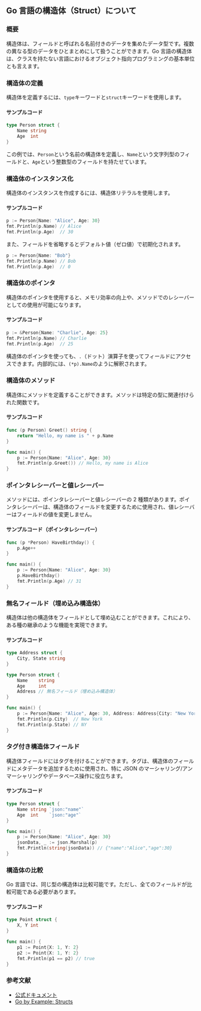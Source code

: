 ## Go 言語の構造体（Struct）について

### 概要

構造体は、フィールドと呼ばれる名前付きのデータを集めたデータ型です。複数の異なる型のデータをひとまとめにして扱うことができます。Go 言語の構造体は、クラスを持たない言語におけるオブジェクト指向プログラミングの基本単位とも言えます。

### 構造体の定義

構造体を定義するには、`type`キーワードと`struct`キーワードを使用します。

#### サンプルコード

```go
type Person struct {
    Name string
    Age  int
}
```

この例では、`Person`という名前の構造体を定義し、`Name`という文字列型のフィールドと、`Age`という整数型のフィールドを持たせています。

### 構造体のインスタンス化

構造体のインスタンスを作成するには、構造体リテラルを使用します。

#### サンプルコード

```go
p := Person{Name: "Alice", Age: 30}
fmt.Println(p.Name) // Alice
fmt.Println(p.Age)  // 30
```

また、フィールドを省略するとデフォルト値（ゼロ値）で初期化されます。

```go
p := Person{Name: "Bob"}
fmt.Println(p.Name) // Bob
fmt.Println(p.Age)  // 0
```

### 構造体のポインタ

構造体のポインタを使用すると、メモリ効率の向上や、メソッドでのレシーバーとしての使用が可能になります。

#### サンプルコード

```go
p := &Person{Name: "Charlie", Age: 25}
fmt.Println(p.Name) // Charlie
fmt.Println(p.Age)  // 25
```

構造体のポインタを使っても、`.`（ドット）演算子を使ってフィールドにアクセスできます。内部的には、`(*p).Name`のように解釈されます。

### 構造体のメソッド

構造体にメソッドを定義することができます。メソッドは特定の型に関連付けられた関数です。

#### サンプルコード

```go
func (p Person) Greet() string {
    return "Hello, my name is " + p.Name
}

func main() {
    p := Person{Name: "Alice", Age: 30}
    fmt.Println(p.Greet()) // Hello, my name is Alice
}
```

### ポインタレシーバーと値レシーバー

メソッドには、ポインタレシーバーと値レシーバーの 2 種類があります。ポインタレシーバーは、構造体のフィールドを変更するために使用され、値レシーバーはフィールドの値を変更しません。

#### サンプルコード（ポインタレシーバー）

```go
func (p *Person) HaveBirthday() {
    p.Age++
}

func main() {
    p := Person{Name: "Alice", Age: 30}
    p.HaveBirthday()
    fmt.Println(p.Age) // 31
}
```

### 無名フィールド（埋め込み構造体）

構造体は他の構造体をフィールドとして埋め込むことができます。これにより、ある種の継承のような機能を実現できます。

#### サンプルコード

```go
type Address struct {
    City, State string
}

type Person struct {
    Name    string
    Age     int
    Address // 無名フィールド（埋め込み構造体）
}

func main() {
    p := Person{Name: "Alice", Age: 30, Address: Address{City: "New York", State: "NY"}}
    fmt.Println(p.City)  // New York
    fmt.Println(p.State) // NY
}
```

### タグ付き構造体フィールド

構造体フィールドにはタグを付けることができます。タグは、構造体のフィールドにメタデータを追加するために使用され、特に JSON のマーシャリング/アンマーシャリングやデータベース操作に役立ちます。

#### サンプルコード

```go
type Person struct {
    Name string `json:"name"`
    Age  int    `json:"age"`
}

func main() {
    p := Person{Name: "Alice", Age: 30}
    jsonData, _ := json.Marshal(p)
    fmt.Println(string(jsonData)) // {"name":"Alice","age":30}
}
```

### 構造体の比較

Go 言語では、同じ型の構造体は比較可能です。ただし、全てのフィールドが比較可能である必要があります。

#### サンプルコード

```go
type Point struct {
    X, Y int
}

func main() {
    p1 := Point{X: 1, Y: 2}
    p2 := Point{X: 1, Y: 2}
    fmt.Println(p1 == p2) // true
}
```

### 参考文献

-   [公式ドキュメント](https://golang.org/doc/effective_go.html#composite)
-   [Go by Example: Structs](https://gobyexample.com/structs)
